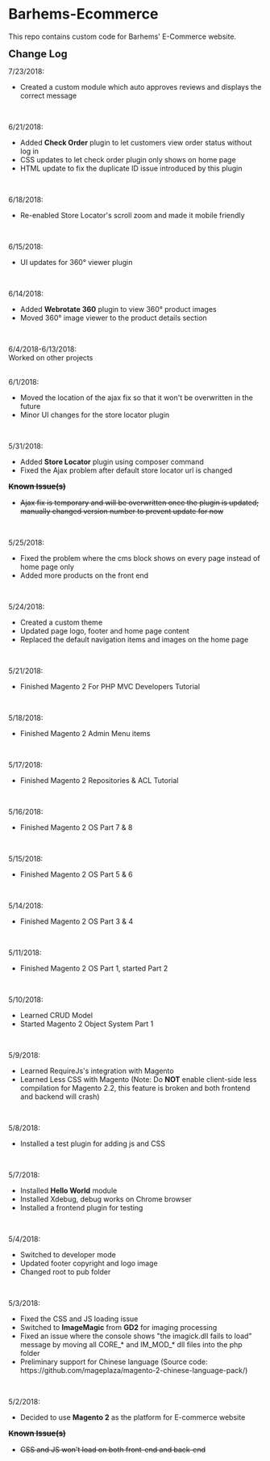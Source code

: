 # Barhems-Ecommerce

This repo contains custom code for Barhems' E-Commerce website.


<strong style="font-size:20px">Change Log</strong><br />

7/23/2018:
<ul>
<li>Created a custom module which auto approves reviews and displays the correct message</li>
</ul>
<br />

6/21/2018:
<ul>
<li>Added <b>Check Order</b> plugin to let customers view order status without log in</li>
<li>CSS updates to let check order plugin only shows on home page</li>
<li>HTML update to fix the duplicate ID issue introduced by this plugin</li>
</ul>
<br />

6/18/2018:
<ul>
<li>Re-enabled Store Locator's scroll zoom and made it mobile friendly</li>
</ul>
<br />

6/15/2018:
<ul>
<li>UI updates for 360° viewer plugin</li>
</ul>
<br />

6/14/2018:
<ul>
<li>Added <b>Webrotate 360</b> plugin to view 360° product images</li>
<li>Moved 360° image viewer to the product details section</li>
</ul>
<br />

6/4/2018-6/13/2018:<br />
Worked on other projects
<br /><br />

6/1/2018:
<ul>
<li>Moved the location of the ajax fix so that it won't be overwritten in the future</li>
<li>Minor UI changes for the store locator plugin</li>
</ul>
<br />


5/31/2018:
<ul>
<li>Added <b>Store Locator</b> plugin using composer command</li>
<li>Fixed the Ajax problem after default store locator url is changed</li>
</ul>
<strike>
<strong style="font-size:15px">Known Issue(s)</strong><br />
<ul>
<li>Ajax fix is temporary and will be overwritten once the plugin is updated; manually changed version number to prevent update for now</li>
</ul>
</strike>
<br />

5/25/2018:
<ul>
<li>Fixed the problem where the cms block shows on every page instead of home page only</li>
<li>Added more products on the front end</li>
</ul>
<br>

5/24/2018:
<ul>
<li>Created a custom theme</li>
<li>Updated page logo, footer and home page content</li>
<li>Replaced the default navigation items and images on the home page</li>
</ul>
<br>

5/21/2018:
<ul>
<li>Finished Magento 2 For PHP MVC Developers Tutorial</li>
</ul>
<br>

5/18/2018:
<ul>
<li>Finished Magento 2 Admin Menu items</li>
</ul>
<br>

5/17/2018:
<ul>
<li>Finished Magento 2 Repositories & ACL Tutorial</li>
</ul>
<br>

5/16/2018:
<ul>
<li>Finished Magento 2 OS Part 7 & 8</li>
</ul>
<br>

5/15/2018:
<ul>
<li>Finished Magento 2 OS Part 5 & 6</li>
</ul>
<br>

5/14/2018:
<ul>
<li>Finished Magento 2 OS Part 3 & 4</li>
</ul>
<br>

5/11/2018:
<ul>
<li>Finished Magento 2 OS Part 1, started Part 2</li>
</ul>
<br>

5/10/2018:
<ul>
<li>Learned CRUD Model</li>
<li>Started Magento 2 Object System Part 1</li>
</ul>
<br>

5/9/2018:
<ul>
<li>Learned RequireJs's integration with Magento</li>
<li>Learned Less CSS with Magento (Note: Do <b>NOT</b> enable client-side less compilation for Magento 2.2, this feature is broken and both frontend and backend will crash)</li>
</ul>
<br>

5/8/2018:
<ul>
<li>Installed a test plugin for adding js and CSS</li>
</ul>
<br>

5/7/2018:
<ul><li>Installed <b>Hello World</b> module</li>
<li>Installed Xdebug, debug works on Chrome browser</li>
<li>Installed a frontend plugin for testing</li>
</ul>
<br>

5/4/2018:
<ul><li>Switched to developer mode</li>
<li>Updated footer copyright and logo image</li>
<li>Changed root to pub folder</li>
</ul>
<br>

5/3/2018:
<ul><li>Fixed the CSS and JS loading issue</li>
<li>Switched to <b>ImageMagic</b> from <b>GD2</b> for imaging processing</li>
<li>Fixed an issue where the console shows "the imagick.dll fails to load" message by moving all CORE_* and IM_MOD_* dll files into the php folder</li>
<li>Preliminary support for Chinese language (Source code: https://github.com/mageplaza/magento-2-chinese-language-pack/)</li>
</ul>
<br>

5/2/2018:
<ul><li>Decided to use <b>Magento 2</b> as the platform for E-commerce website</li>
</ul>
<strike> 
<strong style="font-size:15px">Known Issue(s)</strong><br />
<ul>
<li>CSS and JS won't load on both front-end and back-end</li>
</ul>
</strike>
<br />
